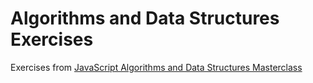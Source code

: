 # Algorithms and Data Structures Exercises

Exercises from [JavaScript Algorithms and Data Structures Masterclass](https://www.udemy.com/course/js-algorithms-and-data-structures-masterclass/)

